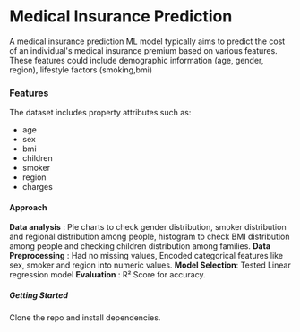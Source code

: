 # **Medical Insurance Prediction** 
A medical insurance prediction ML model typically aims to predict the cost of an individual's medical insurance premium based on various features. These features could include demographic information (age, gender, region), lifestyle factors (smoking,bmi)

### **Features**  
The dataset includes property attributes such as:  

- age 
- sex 
- bmi 
- children 
- smoker 
- region 
- charges 

#### **Approach**
**Data analysis** : Pie charts to check gender distribution, smoker distribution and regional distribution among people, histogram to check BMI distribution among people and checking children distribution among families. 
**Data Preprocessing** : Had no missing values, Encoded categorical features like sex, smoker and region into numeric values. 
**Model Selection**: Tested Linear regression model 
**Evaluation** : R² Score for accuracy.

##### **Getting Started**
Clone the repo and install dependencies. 
